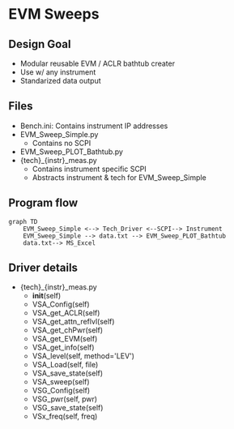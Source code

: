# EVM Sweeps

## Design Goal
- Modular reusable EVM / ACLR bathtub creater
- Use w/ any instrument
- Standarized data output

## Files
- Bench.ini: Contains instrument IP addresses
- EVM_Sweep_Simple.py
  - Contains no SCPI
- EVM_Sweep_PLOT_Bathtub.py
- {tech}_{instr}_meas.py
  - Contains instrument specific SCPI
  - Abstracts instrument & tech for EVM_Sweep_Simple

## Program flow
```mermaid
graph TD
    EVM_Sweep_Simple <--> Tech_Driver <--SCPI--> Instrument
    EVM_Sweep_Simple --> data.txt --> EVM_Sweep_PLOT_Bathtub
    data.txt--> MS_Excel
```

## Driver details
- {tech}_{instr}_meas.py
  - __init__(self)
  - VSA_Config(self)
  - VSA_get_ACLR(self)
  - VSA_get_attn_reflvl(self)
  - VSA_get_chPwr(self)
  - VSA_get_EVM(self)
  - VSA_get_info(self)
  - VSA_level(self, method='LEV')
  - VSA_Load(self, file)
  - VSA_save_state(self)
  - VSA_sweep(self)
  - VSG_Config(self)
  - VSG_pwr(self, pwr)
  - VSG_save_state(self)
  - VSx_freq(self, freq)
